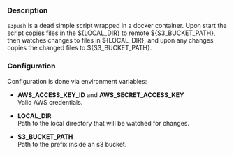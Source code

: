 ### Description

`s3push` is a dead simple script wrapped in a docker container. Upon start the script copies
files in the ${LOCAL_DIR} to remote ${S3_BUCKET_PATH}, then watches changes
to files in ${LOCAL_DIR}, and upon any changes copies the changed files to ${S3_BUCKET_PATH}.

### Configuration

Configuration is done via environment variables:

* **AWS_ACCESS_KEY_ID** and **AWS_SECRET_ACCESS_KEY**  
Valid AWS credentials.

* **LOCAL_DIR**  
Path to the local directory that will be watched for
changes.

* **S3_BUCKET_PATH**  
Path to the prefix inside an s3 bucket.

